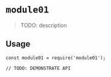 # `module01`

> TODO: description

## Usage

```
const module01 = require('module01');

// TODO: DEMONSTRATE API
```
